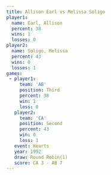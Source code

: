 ```yaml
---
title: Allison Earl vs Melissa Soligo
player1:               
  name: Earl, Allison  
  percent: 38          
  wins: 1              
  losses: 0            
player2:               
  name: Soligo, Melissa
  percent: 43          
  wins: 0              
  losses: 1            
games:
 - player1:         
     team: 'AB'     
     position: Third
     percent: 38    
     win: 1         
     loss: 0        
   player2:          
     team: 'CA'      
     position: Second
     percent: 43     
     win: 0          
     loss: 1         
   event: Hearts       
   year: 1992          
   draw: Round Robin(1)
   score: CA 3 - AB 7  
---
```


